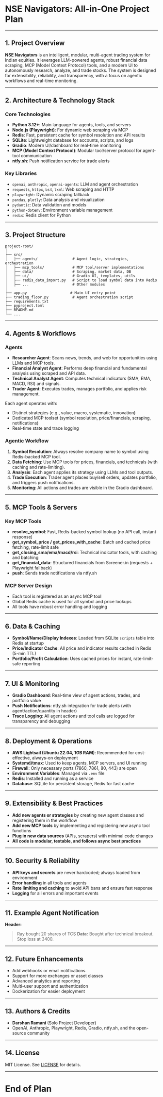 # NSE Navigators: All-in-One Project Plan

---

## 1. Project Overview

**NSE Navigators** is an intelligent, modular, multi-agent trading system for Indian equities. It leverages LLM-powered agents, robust financial data scraping, MCP (Model Context Protocol) tools, and a modern UI to autonomously research, analyze, and trade stocks. The system is designed for extensibility, reliability, and transparency, with a focus on agentic workflows and real-time monitoring.

---

## 2. Architecture & Technology Stack

### **Core Technologies**
- **Python 3.12+**: Main language for agents, tools, and servers
- **Node.js (Playwright)**: For dynamic web scraping via MCP
- **Redis**: Fast, persistent cache for symbol resolution and API results
- **SQLite**: Lightweight database for accounts, scripts, and logs
- **Gradio**: Modern UI/dashboard for real-time monitoring
- **MCP (Model Context Protocol)**: Modular tool/server protocol for agent-tool communication
- **ntfy.sh**: Push notification service for trade alerts

### **Key Libraries**
- `openai`, `anthropic`, `openai-agents`: LLM and agent orchestration
- `requests`, `httpx`, `bs4`, `lxml`: Web scraping and HTTP
- `playwright`: Dynamic scraping fallback
- `pandas`, `plotly`: Data analysis and visualization
- `pydantic`: Data validation and models
- `python-dotenv`: Environment variable management
- `redis`: Redis client for Python

---

## 3. Project Structure

```
project-root/
│
├── src/
│   ├── agents/                # Agent logic, strategies, orchestration
│   ├── mcp_tools/             # MCP tool/server implementations
│   ├── data/                  # Scraping, market data, DB
│   ├── ui/                    # Gradio UI, templates, utils
│   ├── redis_data_import.py   # Script to load symbol data into Redis
│   ├── ...                    # Other modules
│
├── app.py                    # Main UI entry point
├── trading_floor.py           # Agent orchestration script
├── requirements.txt
├── pyproject.toml
├── README.md
└── ...
```

---

## 4. Agents & Workflows

### **Agents**
- **Researcher Agent**: Scans news, trends, and web for opportunities using LLMs and MCP tools.
- **Financial Analyst Agent**: Performs deep financial and fundamental analysis using scraped and API data.
- **Technical Analyst Agent**: Computes technical indicators (SMA, EMA, MACD, RSI) and signals.
- **Trader Agent**: Executes trades, manages portfolio, and applies risk management.

Each agent operates with:
- Distinct strategies (e.g., value, macro, systematic, innovation)
- Dedicated MCP toolset (symbol resolution, price/financials, scraping, notifications)
- Real-time state and trace logging

### **Agentic Workflow**
1. **Symbol Resolution**: Always resolve company name to symbol using Redis-backed MCP tool.
2. **Data Fetching**: Use MCP tools for prices, financials, and technicals (with caching and rate-limiting).
3. **Analysis**: Each agent applies its strategy using LLMs and tool outputs.
4. **Trade Execution**: Trader agent places buy/sell orders, updates portfolio, and triggers push notifications.
5. **Monitoring**: All actions and trades are visible in the Gradio dashboard.

---

## 5. MCP Tools & Servers

### **Key MCP Tools**
- **resolve_symbol**: Fast, Redis-backed symbol lookup (no API call, instant response)
- **get_symbol_price / get_prices_with_cache**: Batch and cached price fetching, rate-limit safe
- **get_closing_sma/ema/macd/rsi**: Technical indicator tools, with caching and batching
- **get_financial_data**: Structured financials from Screener.in (requests + Playwright fallback)
- **push**: Sends trade notifications via ntfy.sh

### **MCP Server Design**
- Each tool is registered as an async MCP tool
- Global Redis cache is used for all symbol and price lookups
- All tools have robust error handling and logging

---

## 6. Data & Caching

- **Symbol/Name/Display Indexes**: Loaded from SQLite `scripts` table into Redis at startup
- **Price/Indicator Cache**: All price and indicator results cached in Redis (5-min TTL)
- **Portfolio/Profit Calculation**: Uses cached prices for instant, rate-limit-safe reporting

---

## 7. UI & Monitoring

- **Gradio Dashboard**: Real-time view of agent actions, trades, and portfolio value
- **Push Notifications**: ntfy.sh integration for trade alerts (with agent/action/quantity in header)
- **Trace Logging**: All agent actions and tool calls are logged for transparency and debugging

---

## 8. Deployment & Operations

- **AWS Lightsail (Ubuntu 22.04, 1GB RAM)**: Recommended for cost-effective, always-on deployment
- **Systemd/tmux**: Used to keep agents, MCP servers, and UI running
- **Firewall**: Only necessary ports (7860, 7861, 80, 443) are open
- **Environment Variables**: Managed via `.env` file
- **Redis**: Installed and running as a service
- **Database**: SQLite for persistent storage, Redis for fast cache

---

## 9. Extensibility & Best Practices

- **Add new agents or strategies** by creating new agent classes and registering them in the workflow
- **Add new MCP tools** by implementing and registering new async tool functions
- **Plug in new data sources** (APIs, scrapers) with minimal code changes
- **All code is modular, testable, and follows async best practices**

---

## 10. Security & Reliability

- **API keys and secrets** are never hardcoded; always loaded from environment
- **Error handling** in all tools and agents
- **Rate limiting and caching** to avoid API bans and ensure fast response
- **Logging** for all errors and important events

---

## 11. Example Agent Notification

**Header:**
> Ray bought 20 shares of TCS
**Data:**
> Bought after technical breakout. Stop loss at 3400.

---

## 12. Future Enhancements

- Add webhooks or email notifications
- Support for more exchanges or asset classes
- Advanced analytics and reporting
- Multi-user support and authentication
- Dockerization for easier deployment

---

## 13. Authors & Credits

- **Darshan Ramani** (Solo Project Developer)
- OpenAI, Anthropic, Playwright, Redis, Gradio, ntfy.sh, and the open-source community

---

## 14. License

MIT License. See [LICENSE](LICENSE) for details.

---

# End of Plan
